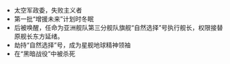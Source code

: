 - 太空军政委，失败主义者
- 第一批“增援未来”计划时冬眠
- 后被唤醒，任命为亚洲舰队第三分舰队旗舰“自然选择”号执行舰长，权限接替原舰长东方延绪。
- 劫持“自然选择”号，成为星舰地球精神领袖
- 在“黑暗战役”中被杀死